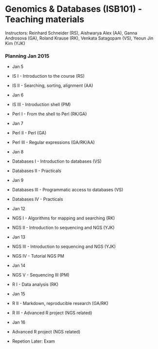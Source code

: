 Genomics & Databases (ISB101) - Teaching materials 
===================================================


Instructors: Reinhard Schneider (RS), Aishwarya Alex (AA), Ganna Androsova (GA), Roland Krause (RK), Venkata Satagopam (VS), Yeoun Jin Kim (YJK)

### Planning Jan 2015

* Jan 5
 * IS I - Introduction to the course (RS)
 * IS II - Searching, sorting, alignment (AA) 

* Jan 6
 * IS III - Introduction shell (PM)
 * Perl I - From the shell to Perl (RK/GA)

* Jan 7
 * Perl  II - Perl (GA)
 * Perl III - Regular expressions (GA/RK/AA) 
 
* Jan 8
 * Databases I - Introduction to databases (VS)
 * Databases II - Practicals

* Jan 9
 * Databases III - Programmatic access to databases (VS)
 * Databases IV - Practicals

* Jan 12
 * NGS I - Algorithms for mapping and searching (RK)
 * NGS II - Introduction to sequencing and NGS (YJK)

* Jan 13
 * NGS III - Introduction to sequencing and NGS (YJK)
 * NGS IV - Tutorial NGS PM

* Jan 14 
 * NGS V - Sequencing III (PM)
 * R I - Data analysis  (RK)

* Jan 15 
 * R II - Markdown, reproducible research (GA/RK)
 * R III - Advanced R project (NGS related)

* Jan 16 
 * Advanced R project (NGS related)
 * Repetion 
Later: Exam
